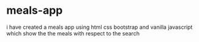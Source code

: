 # meals-app
i have created a meals app using html css bootstrap and vanilla javascript which show the the meals with respect to the search
